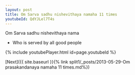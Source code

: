 ```yaml
---
layout: post
title: Om Sarva sadhu nishevithaya namaha 11 times
youtubeId: QdYJLel7T4s
---
```

 
 
Om Sarva sadhu nishevithaya nama 
 
 -  Who is served by all good people 
 
  
 
  
 
 
 
 
 
 


{% include youtubePlayer.html id=page.youtubeId %}
 
[Next]({{ site.baseurl }}{% link  split1/_posts/2013-05-29-Om prasakandanaya namaha 11 times.md%})
 
